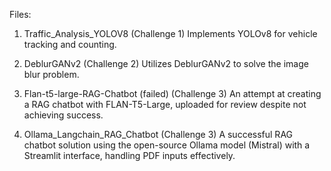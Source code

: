 Files:
1. Traffic_Analysis_YOLOV8 (Challenge 1)
Implements YOLOv8 for vehicle tracking and counting.

2. DeblurGANv2 (Challenge 2)
Utilizes DeblurGANv2 to solve the image blur problem.

3. Flan-t5-large-RAG-Chatbot (failed) (Challenge 3)
An attempt at creating a RAG chatbot with FLAN-T5-Large, uploaded for review despite not achieving success.

4. Ollama_Langchain_RAG_Chatbot (Challenge 3)
A successful RAG chatbot solution using the open-source Ollama model (Mistral) with a Streamlit interface, handling PDF inputs effectively.
